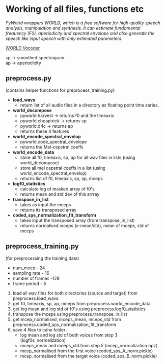 # Working of all files, functions etc
*PyWorld wrappers WORLD, which is a free software for high-quality speech analysis, manipulation and synthesis. It can estimate fundamental frequency (F0), aperiodicity and spectral envelope and also generate the speech like input speech with only estimated parameters.*

[WORLD Vocoder](https://github.com/mmorise/World)

sp -> smoothed spectrogram\
ap -> aperiodicity

## preprocess.py
(contains helper functions for preprocess_training.py)

- **load_wavs**
    - return list of all audio files in a directory as floating point time series.
- **world_decompose**
    - pyworld.harvest    -> returns f0 and the timeaxis
    - pyworld.cheaptrick -> returns sp
    - pyworld.d4c        -> returns ap
    - returns these 4 features
- **world_encode_spectral_envelop**
    - pyworld.code_spectral_envelope
    - returns the Mel-cepstral coeffs
- **world_encode_data**
    - store all f0, timeaxis, sp, ap for all wav files in lists (using world_decompose)
    - store all mel cepstral coeffs in a list (using world_encode_spectral_envelop)
    - returns list of f0, timeaxis, sp, ap, mceps
- **logf0_statistics**
    - calculate log of masked array of f0's
    - returns mean and std dev of this arrray
- **transpose_in_list**
    - takes as input the mceps
    - returns its transposed array 
- **coded_sps_normalization_fit_transform**
    - takes input the transposed array (from transpose_in_list)
    - returns normalised mceps (x-mean/std), mean of mceps, std of mceps

## preprocess_training.py
(for preprocessing the training data)
- num_mcep - 24
- sampling rate - 16
- number of frames -128
- frame period - 5

1. load all wav files for both directories (source and target) from preprocess.load_wavs
2. get f0, timeaxis, sp, ap, mceps from preprocess.world_encode_data
3. get log mean and log std of f0's using preprocess.logf0_statistics
4. transpose the mceps using preprocess.transpose_in_list
5. get mcep_normalised, mceps_mean, mceps_std from preprocess.coded_sps_normalization_fit_transform
6. save 4 files to cahe folder
    - log mean and log std of both voices from step 3 (logf0s_normalization)
    - mceps_mean and mceps_std from step 5 (mcep_normalization.npz)
    - mcep_normalised from the first voice (coded_sps_A_norm.pickle)
    - mcep_normalised from the target voice (coded_sps_B_norm.pickle)


